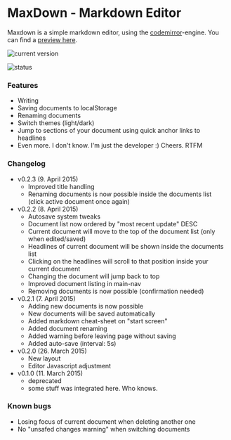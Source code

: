 # MaxDown - Markdown Editor

Maxdown is a simple markdown editor, using the [codemirror](http://codemirror.net)-engine. You can find a [preview here](http://opoloo.github.io/maxdown).

![current version](https://img.shields.io/badge/current_version-0.2.2_beta-brightgreen.svg)

![status](https://img.shields.io/badge/status-stable-brightgreen.svg)

### Features

- Writing
- Saving documents to localStorage
- Renaming documents
- Switch themes (light/dark)
- Jump to sections of your document using quick anchor links to headlines
- Even more. I don't know. I'm just the developer :) Cheers. RTFM

### Changelog

- v0.2.3 (9. April 2015)
  - Improved title handling
  - Renaming documents is now possible inside the documents list (click active document once again)
- v0.2.2 (8. April 2015)
  - Autosave system tweaks
  - Document list now ordered by "most recent update" DESC
  - Current document will move to the top of the document list (only when edited/saved)
  - Headlines of current document will be shown inside the documents list
  - Clicking on the headlines will scroll to that position inside your current document
  - Changing the document will jump back to top
  - Improved document listing in main-nav
  - Removing documents is now possible (confirmation needed)
- v0.2.1 (7. April 2015)
  - Adding new documents is now possible
  - New documents will be saved automatically
  - Added markdown cheat-sheet on "start screen"
  - Added document renaming
  - Added warning before leaving page without saving
  - Added auto-save (interval: 5s)
- v0.2.0 (26. March 2015)
  - New layout
  - Editor Javascript adjustment
- v0.1.0 (11. March 2015)
  - deprecated
  - some stuff was integrated here. Who knows.

### Known bugs

- Losing focus of current document when deleting another one
- No "unsafed changes warning" when switching documents